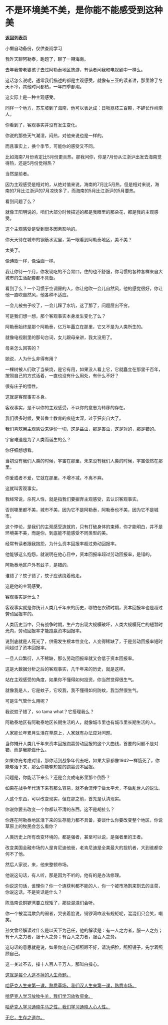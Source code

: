# 不是环境美不美，是你能不能感受到这种美

[**返回列表页**](/gzh/记忆承载3)

小懒自动备份，仅供查阅学习

我昨天聊阿勒泰，跑题了，聊了一期海南。

去年我带老婆孩子去过阿勒泰地区旅游，有读者问我和电视剧中一样么。  

这话怎么说呢，通常我们描述的都是主观感受，就像有三亚的读者讲，那里除了冬天不冷，其他时间都热，一年四季都潮。  

这实际上是一种主观感受。

同样一个地方，苏东坡到了海南，他可以表达成：日啖荔枝三百颗，不辞长作岭南人。

你看到了，客观事实并没有发生变化。

你说的那些天气潮湿，闷热，对他来说也是一样的。

而且事实上，换个季节，可能你的感受又不同。

比如海南7月份肯定比5月份更炎热，那我问你，你是7月份从江浙沪出发去海南觉得热，还是5月份觉得热？

当然是前者。

因为主观感受是相对的，从绝对值来说，海南的7月比5月热，但是相对来说，海南的7月比江浙沪的7月凉快多了，而海南的5月比江浙沪的5月要热。

看到问题了么？

就像王阳明说的，咱们大部分时候描述的都是我眼里的那朵花，都是我的主观感受。

这个主观感受是受到很多因素影响的。

你天天待在城市的钢筋水泥里，第一眼看到阿勒泰地区，美不美？

太美了。

像诗歌一样，像油画一样。

我让你待一个月，你发现吃的不合胃口，住的也不舒服，你习惯的各种各样来自大城市的生活配套都不具备。

看到了么？一个习惯于空调房的人，你让他吹一会儿自然风，他的感觉很好，你让他一直吹自然风，他各种不适应。

一会儿被虫子咬了，一会儿踩了水坑，这了那了，问题层出不穷。

可是我们想一想，那个客观事实本身发生变化了么？

阿勒泰始终是那个阿勒泰，亿万年矗立在那里，它又不是为人类所生的。

就像电视剧里的那句台词，女儿跟母亲讲，我太没用了。

母亲怎么回答的？

她说，人为什么非得有用？

一棵树被人们砍了当柴烧，是它有用，如果没人看上它，它就矗立在那里千百年，按照自己的方式活着，一直也没有什么用处，有什么不好？

很有庄子的悟性。

这就是客观事实本身。

客观事实，是不以你的主观感受，不以你的意志为转移的存在。  

我们很多时候，受普鲁士教育的痕迹太深，过于狂妄自大了。

我们喜欢用主观感受来评价一切，这是益虫，那是害虫，这是对的，那是错的。  

宇宙难道是为了人类而诞生的么？

你仔细想想看。

当初没有我们人类的时候，宇宙在那里，未来没有我们人类的时候，宇宙依然在那里。  

你爱或者不爱，它就在那里，不增不减，不离不弃。

这就叫客观事实。

我经常说，杀死人性，就是指我们要摒弃主观感受，去认识客观事实。  

否则哪里都不美，城市不美，因为它不是阿勒泰，阿勒泰也不美，因为它不是城市。  

这个悖论，是我们的主观感受造就的，只有打破身体的束缚，你才能明白，并不是环境美不美，而是你，到底能不能感受不同类型的美。  

经常有读者跟我抱怨，为什么资本回报率超过劳动回报率。  

他能够这么抱怨，就说明在他心目中，资本回报率超过劳动回报率，是错的。

阿勒泰地区户外有蚊子，是错的。  

谁错了？蚊子错了，蚊子应该绕着他走。

这是他的主观感受。  

客观事实是什么？

客观事实就是你统计人类几千年来的历史，哪怕在农耕时期，资本回报率也是超过劳动回报率的。

人类历史当中，只有战争时期，生产力出现大规模破坏，人类大规模死亡的短暂时光内，劳动回报率才能跑赢资本回报率。  

说到底就是人死光了，供需发生根本性变化，人变得稀缺了，于是劳动回报率短时间超过了资本回报率。  

一旦人口繁衍，人不稀缺，那么劳动回报率就又会低于资本回报率。

这是大数据分析之后的客观事实，几千年来的历史，就是这样。  

站在主观感受的角度，如果你不懂得如何投资，你当然觉得很生气。  

就像我是人，它是蚊子，它咬我，我不懂得如何防蚊，我当然很生气。

可是生气管什么用呢？

我说蚊子错了，so tama what？它搭理我么？

阿勒泰地区有阿勒泰地区长期生活的人，就像城市里也有城市里长期生活的人。

人家能长年累月生活在草原上，人家就有办法应对问题。  

当你摊开人类几千年来资本回报跑赢劳动回报的这个大曲线，首要的问题不是对错，而是我能做什么。

如果你光考虑对错，那你活到战争年代去吧，如果大家都像1942一样饿死了，你能够活下来，那么你能够短暂的跑赢资本回报。

问题是，你能活下来么？还是会变成电影里那个倒卧？

如果在战争年代活下来有那么容易，就不会流传宁做太平犬，不做乱世人的说法。  

人这个东西，可以改变现实，但在那之前，首先是认清现实。  

你说你要去改变一个你都认不清的东西，这不是胡扯么？  

你连在阿勒泰地区活下来的生存能力都不具备，妄谈什么你要改变整个地区，你说草原上的牧民会怎么看你？  

人类历史上所有改变环境的，都是强者，甚至可以说，是强者里的王者。

改变美国金融市场的人是肯尼迪他爸，老肯尼迪是全美最大的投机者，大到谁都奈何不了他。

然后人家说，来，他来整顿市场。

他说这句话，有人听，那是因为不听的，他有的是办法修理。

你说这句话，谁理你？你一个连获利都不能的人，你一个被市场割来割去的韭菜，你说这话，不是笑话是什么？

陈浩南说铜锣湾要立规矩了，那些混混们会听。

你一个被混混欺负的弱者，哭丧着脸说，铜锣湾咋没有规矩呢，混混们只会笑，嘲笑。

孙文曾经解读过什么是以天下为己任，他的解读是：有一人之力者，服一人之务；有十人之力者，服十人之务；有百人之力者，服百人之务。  

这句话的意思就是说，如果你连自己都照顾不好，请洗把脸，照照镜子，先学着照顾自己。

这一关过不去，操十人百人千万人，那叫白操心。  

[这就是每个人逃不掉的人生命题。  
](http://mp.weixin.qq.com/s?__biz=Mzg4MTg2MzU3Mg==&mid=2247484366&idx=1&sn=dbd9dd423ecae343e7b24f464d107954&chksm=cf5e3d35f829b423873d5fa1b7468695108f062633f991e6ae0662116654d52a92f3fcd01f74&scene=21#wechat_redirect)

[哈萨克人生来第一课，熟悉草场，我们汉人生来第一课，熟悉市场。](http://mp.weixin.qq.com/s?__biz=Mzg4MTg2MzU3Mg==&mid=2247484366&idx=1&sn=dbd9dd423ecae343e7b24f464d107954&chksm=cf5e3d35f829b423873d5fa1b7468695108f062633f991e6ae0662116654d52a92f3fcd01f74&scene=21#wechat_redirect)

[哈萨克人学习放牧牛羊，我们学习放牧资金。  
](http://mp.weixin.qq.com/s?__biz=Mzg4MTg2MzU3Mg==&mid=2247484366&idx=1&sn=dbd9dd423ecae343e7b24f464d107954&chksm=cf5e3d35f829b423873d5fa1b7468695108f062633f991e6ae0662116654d52a92f3fcd01f74&scene=21#wechat_redirect)

[哈萨克人学习通晓牛马之性，我们学习通晓人心人性。](http://mp.weixin.qq.com/s?__biz=Mzg4MTg2MzU3Mg==&mid=2247484366&idx=1&sn=dbd9dd423ecae343e7b24f464d107954&chksm=cf5e3d35f829b423873d5fa1b7468695108f062633f991e6ae0662116654d52a92f3fcd01f74&scene=21#wechat_redirect)

[无它，生存之道尔。](http://mp.weixin.qq.com/s?__biz=Mzg4MTg2MzU3Mg==&mid=2247484366&idx=1&sn=dbd9dd423ecae343e7b24f464d107954&chksm=cf5e3d35f829b423873d5fa1b7468695108f062633f991e6ae0662116654d52a92f3fcd01f74&scene=21#wechat_redirect)

